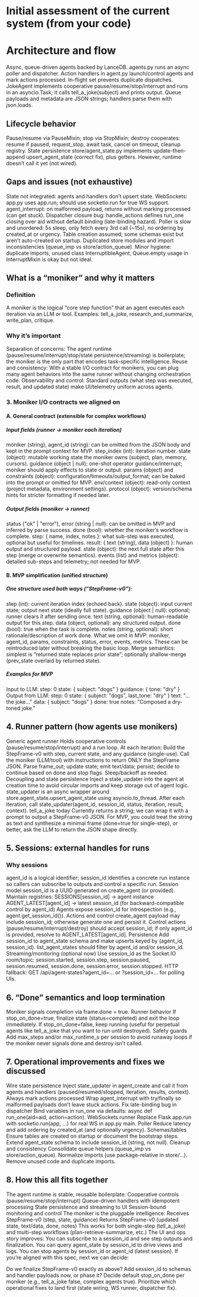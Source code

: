 # Initial assessment of the current system (from your code)
# Architecture and flow
Async, queue-driven agents backed by LanceDB. agents.py runs an async poller and dispatcher. Action handlers in agent.py launch/control agents and mark actions processed. In-flight set prevents duplicate dispatches.
JokeAgent implements cooperative pause/resume/stop/interrupt and runs in an asyncio.Task; it calls tell_a_joke(subject) and prints output.
Queue payloads and metadata are JSON strings; handlers parse them with json.loads.

## Lifecycle behavior
Pause/resume via PauseMixin; stop via StopMixin; destroy cooperates: resume if paused, request_stop, await task, cancel on timeout, cleanup registry.
State persistence
store/agent_state.py implements update-then-append upsert_agent_state (correct fix), plus getters. However, runtime doesn’t call it yet (not wired).
## Gaps and issues (not exhaustive)
State not integrated: agents and handlers don’t upsert state.
WebSockets: app.py uses app.run; should use socketio.run for true WS support.
agent_interrupt: on malformed payload, returns without marking processed (can get stuck).
Dispatcher closure bug: handle_actions defines run_one closing over aid without default binding (late-binding hazard).
Poller is slow and unordered: 5s sleep, only fetch every 3rd call (~15s), no ordering by created_at or urgency.
Table creation assumed; some schemas exist but aren’t auto-created on startup.
Duplicated store modules and import inconsistencies (queue_imp vs store/action_queue).
Minor hygiene: duplicate imports, unused class InterruptibleAgent, Queue.empty usage in InterruptMixin is okay but not ideal.

## What is a “moniker” and why it matters

### Definition
A moniker is the logical “core step function” that an agent executes each iteration via an LLM or tool. Examples: tell_a_joke, research_and_summarize, write_plan, critique.
### Why it’s important
Separation of concerns: The agent runtime (pause/resume/interrupt/stop/state persistence/streaming) is boilerplate; the moniker is the only part that encodes task-specific intelligence.
Reuse and consistency: With a stable I/O contract for monikers, you can plug many agent behaviors into the same runner without changing orchestration code.
Observability and control: Standard outputs (what step was executed, result, and updated state) make UI/telemetry uniform across agents.

### 3. Moniker I/O contracts we aligned on
#### A. General contract (extensible for complex workflows)

##### Input fields (runner -> moniker each iteration)
moniker (string), agent_id (string): can be omitted from the JSON body and kept in the prompt context for MVP.
step_index (int): iteration number.
state (object): mutable working state the moniker owns (subject, plan, memory, cursors).
guidance (object | null): one-shot operator guidance/interrupt; moniker should apply effects to state or output.
params (object) and constraints (object): configuration/timeouts/output_format; can be baked into the prompt or omitted for MVP.
env/context (object): read-only context (project metadata, environment settings).
protocol (object): version/schema hints for stricter formatting if needed later.
##### Output fields (moniker -> runner)
status ("ok" | "error"), error (string | null): can be omitted in MVP and inferred by parse success.
done (bool): whether the moniker’s workflow is complete.
step: { name, index, notes }: what sub-step was executed, optional but useful for timelines.
result: { text (string), data (object) }: human output and structured payload.
state (object): the next full state after this step (merge or overwrite semantics).
events (list) and metrics (object): detailed sub-steps and telemetry; not needed for MVP.

#### B. MVP simplification (unified structure)

##### One structure used both ways (“StepFrame-v0”):
step (int): current iteration index (echoed back).
state (object): input current state; output next state (ideally full state).
guidance (object | null): optional; runner clears it after sending once.
text (string, optional): human-readable output for this step.
data (object, optional): any structured output.
done (bool): true when the task is complete.
notes (string, optional): short rationale/description of work done.
What we omit in MVP: moniker, agent_id, params, constraints, status, error, events, metrics. These can be reintroduced later without breaking the basic loop.
Merge semantics: simplest is “returned state replaces prior state”; optionally shallow-merge (prev_state overlaid by returned state).
##### Examples for MVP

Input to LLM:
step: 0
state: { subject: "dogs" }
guidance: { tone: "dry" }
Output from LLM:
step: 0
state: { subject: "dogs", last_tone: "dry" }
text: "…the joke…"
data: { subject: "dogs" }
done: true
notes: "Composed a dry-toned joke."


## 4. Runner pattern (how agents use monikers)

Generic agent runner
Holds cooperative controls (pause/resume/stop/interrupt) and a run loop.
At each iteration:
Build the StepFrame-v0 with step, current state, and any guidance (single-use).
Call the moniker (LLM/tool) with instructions to return ONLY the StepFrame JSON.
Parse frame_out; update state; emit text/data; persist; decide to continue based on done and stop flags.
Sleep/backoff as needed.
Decoupling and state persistence
Inject a state_updater into the agent at creation time to avoid circular imports and keep storage out of agent logic.
state_updater is an async wrapper around store.agent_state.upsert_agent_state using asyncio.to_thread.
After each iteration, call state_updater(agent_id, session_id, status, iteration, result, context).
tell_a_joke today
Currently returns a string; we can wrap it with a prompt to output a StepFrame-v0 JSON. For MVP, you could treat the string as text and synthesize a minimal frame (done=true for single-step), or better, ask the LLM to return the JSON shape directly.
## 5. Sessions: external handles for runs

### Why sessions
agent_id is a logical identifier; session_id identifies a concrete run instance so callers can subscribe to outputs and control a specific run.
Session model
session_id is a UUID generated on create_agent (or provided).
Maintain registries:
SESSIONS[session_id] -> agent instance
AGENT_LATEST[agent_id] -> latest session_id (for backward-compatible control by agent_id)
Agents expose session_id for introspection (e.g., agent.get_session_id()).
Actions and control
create_agent payload may include session_id; otherwise generate one and persist it.
Control actions (pause/resume/interrupt/destroy) should accept session_id; if only agent_id is provided, resolve to AGENT_LATEST[agent_id].
Persistence
Add session_id to agent_state schema and make upserts keyed by (agent_id, session_id).
list_agent_states should filter by agent_id and/or session_id.
Streaming/monitoring (optional now)
Use session_id as the Socket.IO room/topic: session.started, session.step, session.paused, session.resumed, session.done, session.error, session.stopped.
HTTP fallback: GET /api/agent-states?agent_id=… or ?session_id=… for polling UIs.

## 6. “Done” semantics and loop termination

Moniker signals completion via frame.done = true.
Runner behavior
If stop_on_done=true, finalize state (status=completed) and exit the loop immediately.
If stop_on_done=false, keep running (useful for perpetual agents like tell_a_joke that you want to run until destroyed).
Safety guards
Add max_steps and/or max_runtime_s per session to avoid runaway loops if the moniker never signals done and destroy isn’t called.

## 7. Operational improvements and fixes we discussed

Wire state persistence
Inject state_updater in agent_create and call it from agents and handlers (paused/resumed/stopped, iteration, results, context).
Always mark actions processed
Wrap agent_interrupt with try/finally so malformed payloads don’t leave stuck actions.
Fix late-binding bug in dispatcher
Bind variables in run_one via defaults: async def run_one(aid=aid, action=action).
WebSockets runner
Replace Flask app.run with socketio.run(app, …) for real WS in app.py main.
Poller
Reduce latency and add ordering by created_at (and optionally urgency).
Schemas/tables
Ensure tables are created on startup or document the bootstrap steps.
Extend agent_state schema to include session_id (string, not null).
Cleanup and consistency
Consolidate queue helpers (queue_imp vs store/action_queue).
Normalize imports (use package-relative in store/…).
Remove unused code and duplicate imports.

## 8. How this all fits together

The agent runtime is stable, reusable boilerplate:
Cooperative controls (pause/resume/stop/interrupt)
Queue-driven handlers with idempotent processing
State persistence and streaming to UI
Session-bound monitoring and control
The moniker is the pluggable intelligence:
Receives StepFrame-v0 (step, state, guidance)
Returns StepFrame-v0 (updated state, text/data, done, notes)
This works for both single-step (tell_a_joke) and multi-step workflows (plan-retrieve-summarize, etc.)
The UI and ops story improves:
You can subscribe to a session_id and see step outputs and finalization.
You can query agent_state by session_id to drive views and logs.
You can stop agents by session_id or agent_id (latest session).
If you’re aligned with this spec, next we can decide:

Do we finalize StepFrame-v0 exactly as above?
Add session_id to schemas and handler payloads now, or phase it?
Decide default stop_on_done per moniker (e.g., tell_a_joke false, complex agents true).
Prioritize which operational fixes to land first (state wiring, WS runner, dispatcher fix).
